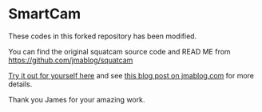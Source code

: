 # SmartCam

These codes in this forked repository has been modified.

You can find the original squatcam source code and READ ME from https://github.com/jmablog/squatcam

[Try it out for yourself here](https://jmablog.com/post/posenet-app/) and see [this blog post on jmablog.com](https://jmablog.com/post/posenet-app/) for more details.

Thank you James for your amazing work.


